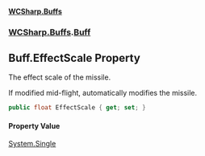 #### [WCSharp.Buffs](index.md 'index')
### [WCSharp.Buffs](WCSharp.Buffs.md 'WCSharp.Buffs').[Buff](WCSharp.Buffs.Buff.md 'WCSharp.Buffs.Buff')

## Buff.EffectScale Property

The effect scale of the missile.  
  
If modified mid-flight, automatically modifies the missile.

```csharp
public float EffectScale { get; set; }
```

#### Property Value
[System.Single](https://docs.microsoft.com/en-us/dotnet/api/System.Single 'System.Single')
